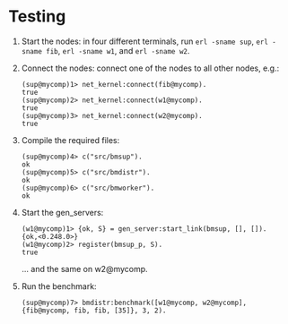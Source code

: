 # Testing

1.  Start the nodes: in four different terminals, run `erl -sname sup`, `erl -sname fib`, `erl -sname w1`, and `erl -sname w2`.

2.  Connect the nodes: connect one of the nodes to all other nodes, e.g.:
    
        (sup@mycomp)1> net_kernel:connect(fib@mycomp).
        true
        (sup@mycomp)2> net_kernel:connect(w1@mycomp).
        true
        (sup@mycomp)3> net_kernel:connect(w2@mycomp).
        true

3.  Compile the required files:
    
        (sup@mycomp)4> c("src/bmsup").
        ok
        (sup@mycomp)5> c("src/bmdistr").
        ok
        (sup@mycomp)6> c("src/bmworker").
        ok

4.  Start the gen_servers:
    
        (w1@mycomp)1> {ok, S} = gen_server:start_link(bmsup, [], []).
        {ok,<0.248.0>}
        (w1@mycomp)2> register(bmsup_p, S).
        true

    ... and the same on w2@mycomp.

5.  Run the benchmark:
    
        (sup@mycomp)7> bmdistr:benchmark([w1@mycomp, w2@mycomp], {fib@mycomp, fib, fib, [35]}, 3, 2).
